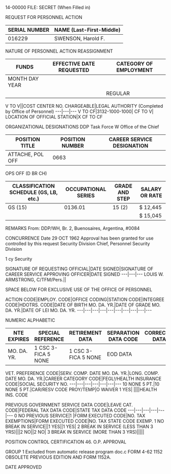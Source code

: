 14-00000
FILE:
SECRET
(When Filled in)

REQUEST FOR PERSONNEL ACTION

SERIAL NUMBER| NAME (Last-First-Middle)
---|---
016229| SWENSON, Harold F.

NATURE OF PERSONNEL ACTION
REASSIGNMENT

FUNDS|EFFECTIVE DATE REQUESTED|CATEGORY OF EMPLOYMENT
---|---|---
|MONTH DAY YEAR|
| | | REGULAR

V TO V||COST CENTER NO. CHARGEABLE|LEGAL AUTHORITY (Completed by Office of Personnel)
---|---|---
V TO CF|3132-1000-1000|
CF TO V| LOCATION OF OFFICIAL STATION|X CF TO CF

ORGANIZATIONAL DESIGNATIONS
DDP
Task Force W
Office of the Chief

POSITION TITLE|POSITION NUMBER|CAREER SERVICE DESIGNATION
---|---|---
ATTACHE, POL OFF|0663|
OPS OFF (D BR CH)

CLASSIFICATION SCHEDULE (GS, LB, etc.)|OCCUPATIONAL SERIES|GRADE AND STEP|SALARY OR RATE
---|---|---|---
GS (15)|0136.01|15 (2)|$ 12,445
| | | |$ 15,045

REMARKS
From: DDP/WH, Br. 2, Buenosaires, Argentina, #0084

CONCURRENCE Date 29 OCT 1962
Approval has been granted for
use controlled by this request
Security
Division
Chief, Personnel Security Division

1 cy Security

SIGNATURE OF REQUESTING OFFICIAL|DATE SIGNED|SIGNATURE OF CAREER SERVICE APPROVING OFFICER|DATE SIGNED
---|---|---
LOUIS W. ARMSTRONG, C/TFM/Pers.||

SPACE BELOW FOR EXCLUSIVE USE OF THE OFFICE OF PERSONNEL

ACTION CODE|EMPLOY. CODE|OFFICE CODING|STATION CODE|INTEGREE CODE|HDOTRS. CODE|DATE OF BIRTH MO. DA. YR.|DATE OF GRADE MO. DA. YR.|DATE OF LEI MO. DA. YR.
---|---|---|---|---|---|---|---|---|---

NUMERIC
ALPHABETIC

NTE EXPIRES|SPECIAL REFERENCE|RETIREMENT DATA|SEPARATION DATA CODE|CORRECTION/CANCELLATION DATA TYPE MO. DA. YR.|SECURITY REO. NO.|SEX
---|---|---|---|---|---|---
MO. DA. YR.|1 CSC 3- FICA 5 NONE|1 CSC 3- FICA 5 NONE|EOD DATA

VET. PREFERENCE CODE|SERV. COMP. DATE MO. DA. YR.|LONG. COMP. DATE MO. DA. YR.|CAREER CATEGORY CODE|FEGL!/HEALTH INSURANCE CODE|SOCIAL SECURITY NO.
---|---|---|---|---|---|---
10 NONE 5 PT.|10 NONE 5 PT.|CAR/RESV CODE PROY/TEMP|O WAIVER 1 YES|
||||HEALTH INS. CODE

PREVIOUS GOVERNMENT SERVICE DATA CODE|LEAVE CAT. CODE|FEDERAL TAX DATA CODE|STATE TAX DATA CODE
---|---|---|---|---|---
0 NO PREVIOUS SERVICE|1 |FORM EXECUTED CODE|NO. TAX EXEMPTIONS|FORM EXECUTED CODE|NO. TAX STATE CODE EXEMP.
1 NO BREAK IN SERVICE||1 YES||1 YES|
2 BREAK IN SERVICE (LESS THAN 3 YRS)|||2 NO||2 NO|
3 BREAK IN SERVICE (MORE THAN 3 YRS)|||||

POSITION CONTROL CERTIFICATION
46. O.P. APPROVAL

GROUP 1
Excluded from automatic
release program doc.c
FORM
4-62
1152
OBSOLETE PREVIOUS EDITION AND FORM 1152A.

DATE APPROVED

